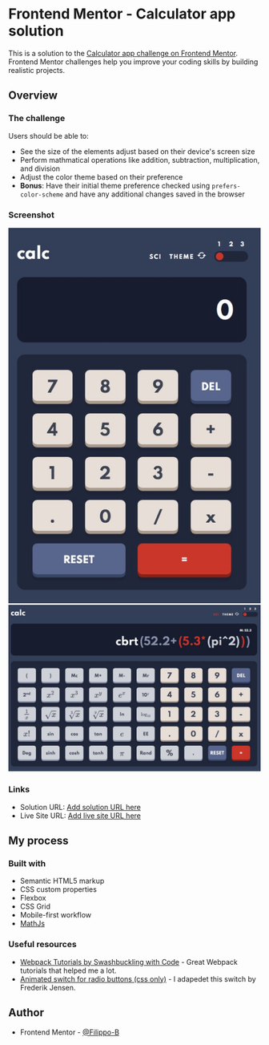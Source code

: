 # Frontend Mentor - Calculator app solution

This is a solution to the [Calculator app challenge on Frontend Mentor](https://www.frontendmentor.io/challenges/calculator-app-9lteq5N29). Frontend Mentor challenges help you improve your coding skills by building realistic projects.

## Overview

### The challenge

Users should be able to:

- See the size of the elements adjust based on their device's screen size
- Perform mathmatical operations like addition, subtraction, multiplication, and division
- Adjust the color theme based on their preference
- **Bonus**: Have their initial theme preference checked using `prefers-color-scheme` and have any additional changes saved in the browser

### Screenshot

![](./screenshots/normal.jpg)
![](./screenshots/scientific.jpg)

### Links

- Solution URL: [Add solution URL here](https://your-solution-url.com)
- Live Site URL: [Add live site URL here](https://your-live-site-url.com)

## My process

### Built with

- Semantic HTML5 markup
- CSS custom properties
- Flexbox
- CSS Grid
- Mobile-first workflow
- [MathJs](https://mathjs.org/)

### Useful resources

- [Webpack Tutorials by Swashbuckling with Code](https://www.youtube.com/playlist?list=PLmZPx_9ZF_sB4orswXdpThGMX9ii2uP7Z) - Great Webpack tutorials that helped me a lot.
- [Animated switch for radio buttons (css only)](https://codepen.io/fredjens/pen/adqLNO/) - I adapedet this switch by Frederik Jensen.

## Author

- Frontend Mentor - [@Filippo-B](https://www.frontendmentor.io/profile/Filippo-B)
